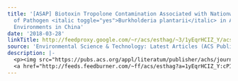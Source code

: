 ```yaml
---
title: '[ASAP] Biotoxin Tropolone Contamination Associated with Nationwide Occurrence
  of Pathogen <italic toggle="yes">Burkholderia plantarii</italic> in Agricultural
  Environments in China'
date: '2018-03-28'
linkTitle: http://feedproxy.google.com/~r/acs/esthag/~3/1yEqrHCIZ_Y/acs.est.7b05915
source: 'Environmental Science & Technology: Latest Articles (ACS Publications)'
description: |-
  <p><img src="https://pubs.acs.org/appl/literatum/publisher/achs/journals/content/esthag/0/esthag.ahead-of-print/acs.est.7b05915/20180321/images/medium/es-2017-05915j_0006.gif" alt="TOC Graphic"/></p><div><cite>Environmental Science & Technology</cite></div><div>DOI: 10.1021/acs.est.7b05915</div><div class="feedflare">
  <a href="http://feeds.feedburner.com/~ff/acs/esthag?a=1yEqrHCIZ_Y:cPIyMDhY7ac:yIl2AUoC8zA"><img src="http://feeds.feedburner.com/~ff/acs/esthag?d=yIl2AUoC8zA" border="0"></img></a>
---
```

